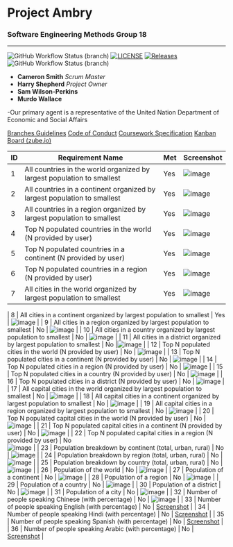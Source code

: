 # Project Ambry

### Software Engineering Methods Group 18

---

![GitHub Workflow Status (branch)](https://img.shields.io/github/actions/workflow/status/harryShepherd/Ambry/main.yml?branch=master) [![LICENSE](https://img.shields.io/github/license/harryShepherd/Ambry.svg?style=flat-square)](https://github.com/harryShepherd/Ambry/blob/master/LICENSE) [![Releases](https://img.shields.io/github/release/harryShepherd/Ambry/all.svg?style=flat-square)](https://github.com/harryShepherd/Ambry/releases) ![GitHub Workflow Status (branch)](https://img.shields.io/github/actions/workflow/status/harryShepherd/Ambry/main.yml?branch=master)
- **Cameron Smith** *Scrum Master*
- **Harry Shepherd** *Project Owner*
- **Sam Wilson-Perkins**
- **Murdo Wallace**

-Our primary agent is a representative of the United Nation Department of Economic and Social Affairs

[Branches Guidelines](docs/BRANCHES.md)
[Code of Conduct](docs/CODE_OF_CONDUCT.md)
[Coursework Specification](docs/CWSPECS.md)
[Kanban Board (zube.io)](https://zube.io/group-18/ambry/w/workspace-1/kanban)

| ID | Requirement Name | Met | Screenshot |
|----|------------------|-----|------------|
| 1  | All countries in the world organized by largest population to smallest | Yes | ![image](https://github.com/harryShepherd/Ambry/assets/157709543/cb4f52b3-e4df-4247-a0a8-874a506dad97) |
| 2  | All countries in a continent organized by largest population to smallest | Yes | ![image](https://github.com/harryShepherd/Ambry/assets/157709543/a97315d0-84ed-4e3e-9220-fd4f96c8b991) |
| 3  | All countries in a region organized by largest population to smallest | Yes | ![image](https://github.com/harryShepherd/Ambry/assets/157709543/0e7acc7c-b9db-40c6-b9db-2a508c706ec3) |
| 4  | Top N populated countries in the world (N provided by user) | Yes | ![image](https://github.com/harryShepherd/Ambry/assets/157709543/f4d08dd5-223c-4e62-916f-b3d6ece00126) |
| 5  | Top N populated countries in a continent (N provided by user) | Yes | ![image](https://github.com/harryShepherd/Ambry/assets/157709543/e0b294c9-84f2-4a0e-9618-6d14ccb0ce11) |
| 6  | Top N populated countries in a region (N provided by user) | Yes | ![image](https://github.com/harryShepherd/Ambry/assets/157709543/e5c931ae-6440-488d-ae69-3fd1e1cd333e) |
| 7  | All cities in the world organized by largest population to smallest | Yes | ![image](https://github.com/harryShepherd/Ambry/assets/157709543/8f240231-ed92-4fdb-8e37-644cb1b2f220) |

| 8  | All cities in a continent organized by largest population to smallest | Yes  | ![image](https://github.com/harryShepherd/Ambry/assets/157709543/7e962fb8-f5e1-4b5c-827c-f50c41156af6) |
| 9  | All cities in a region organized by largest population to smallest | No  | ![image](https://github.com/harryShepherd/Ambry/assets/157709543/291c988b-016f-4b4b-8a5e-bf29b213549d)
|
| 10 | All cities in a country organized by largest population to smallest | No  | ![image](https://github.com/harryShepherd/Ambry/assets/157709543/8914ebcc-7134-4da3-a96e-0bce8ffd00dc)
 |
| 11 | All cities in a district organized by largest population to smallest | No  |![image](https://github.com/harryShepherd/Ambry/assets/157709543/39f6e988-01f6-49bb-a15e-62db97d12ca8)
 |
| 12 | Top N populated cities in the world (N provided by user) | No  | ![image](https://github.com/harryShepherd/Ambry/assets/157709543/ce28b9ad-0cd3-4cc8-8920-3c2a318c895c)
|
| 13 | Top N populated cities in a continent (N provided by user) | No  | ![image](https://github.com/harryShepherd/Ambry/assets/157709543/61f2ae92-192e-4720-8aef-79dde560f452)
 |
| 14 | Top N populated cities in a region (N provided by user) | No  | ![image](https://github.com/harryShepherd/Ambry/assets/157709543/b0760aa3-e1ee-4d46-9e3c-0e10d165c744)
 |
| 15 | Top N populated cities in a country (N provided by user) | No  | ![image](https://github.com/harryShepherd/Ambry/assets/157709543/d55fffe4-439c-4ce8-92b0-77a0bf468a6a)
 |
| 16 | Top N populated cities in a district (N provided by user) | No  | ![image](https://github.com/harryShepherd/Ambry/assets/157709543/99c3c093-c466-42a2-8b5c-d3e0bf93eeee)
 |
| 17 | All capital cities in the world organized by largest population to smallest | No  | ![image](https://github.com/harryShepherd/Ambry/assets/157709543/87c1b968-33ce-4014-a94d-6ce3f6cecaea)
 |
| 18 | All capital cities in a continent organized by largest population to smallest | No  | ![image](://github.com/harryShepherd/Ambry/assets/157709543/eca04266-511b-4c2c-8a2b-c243b00a2abe)
 |
| 19 | All capital cities in a region organized by largest population to smallest | No  | ![image](https://github.com/harryShepherd/Ambry/assets/157709543/d9af03ea-0f32-471e-89a3-691324a589c9)
 |
| 20 | Top N populated capital cities in the world (N provided by user) | No  | ![image](https://github.com/harryShepherd/Ambry/assets/157709543/e08254ec-d8c1-4f7d-9949-dbb9d35c801d)
 |
| 21 | Top N populated capital cities in a continent (N provided by user) | No  | ![image](https://github.com/harryShepherd/Ambry/assets/157709543/020ffa5f-13e0-4198-a73e-6673d3d0d296)
 |
| 22 | Top N populated capital cities in a region (N provided by user) | No  
![image](https://github.com/harryShepherd/Ambry/assets/157709543/8e2ba4ad-0019-49da-9dac-cfbecb2bd037)
 |
| 23 | Population breakdown by continent (total, urban, rural) | No  | ![image](https://github.com/harryShepherd/Ambry/assets/157709543/08049e23-ba15-4a06-8cdd-d051b2497d70)
 |
| 24 | Population breakdown by region (total, urban, rural) | No  | ![image](https://github.com/harryShepherd/Ambry/assets/157709543/867727d1-721b-4149-af9d-7dd76347ab93)
 |
| 25 | Population breakdown by country (total, urban, rural) | No  | ![image](https://github.com/harryShepherd/Ambry/assets/157709543/eb1e25df-f95b-4dfe-89c0-755c67c32eff)
 |
| 26 | Population of the world | No  | ![image](https://github.com/harryShepherd/Ambry/assets/157709543/1cbb6aa0-339b-47a0-a1cd-60106b8bd507)
 |
| 27 | Population of a continent | No  | ![image](https://github.com/harryShepherd/Ambry/assets/157709543/c2b5197d-100d-4a25-b8e6-0f4a81c8f604)
 |
| 28 | Population of a region | No  | ![image](https://github.com/harryShepherd/Ambry/assets/157709543/7950b333-0737-4634-891d-bc8eac2a4330)
 |
| 29 | Population of a country | No  | ![image](https://github.com/harryShepherd/Ambry/assets/157709543/d6650742-0029-4f4a-9805-44e5cf04ca7c)
 |
| 30 | Population of a district | No  | ![image](https://github.com/harryShepherd/Ambry/assets/157709543/6093ca2c-dc2c-4b23-b2eb-6e6bc2244988)
 |
| 31 | Population of a city | No  | ![image](https://github.com/harryShepherd/Ambry/assets/157709543/25e96a2d-fe15-4c35-af2b-f642ae42adfa)
|
| 32 | Number of people speaking Chinese (with percentage) | No  | ![image](https://github.com/harryShepherd/Ambry/assets/157709543/56f81c9e-cd4c-45f2-a58a-68f0cc344824)
|
| 33 | Number of people speaking English (with percentage) | No  | [Screenshot](link_to_screenshot) |
| 34 | Number of people speaking Hindi (with percentage) | No  | [Screenshot](link_to_screenshot) |
| 35 | Number of people speaking Spanish (with percentage) | No  | [Screenshot](link_to_screenshot) |
| 36 | Number of people speaking Arabic (with percentage) | No  | [Screenshot](link_to_screenshot) |


